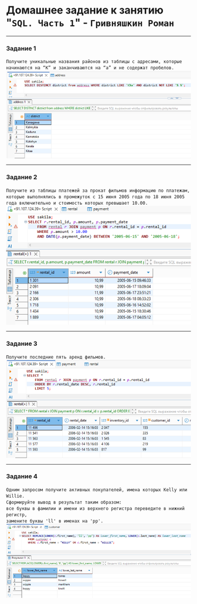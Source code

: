 # Домашнее задание к занятию "`SQL. Часть 1`" - `Гривняшкин Роман`  

---

### Задание 1  

`Получите уникальные названия районов из таблицы с адресами, которые начинаются на “K” и заканчиваются на “a” и не содержат пробелов.`  
![Task 1](./img/sql2_1.png)  

---

### Задание 2  

`Получите из таблицы платежей за прокат фильмов информацию по платежам, которые выполнялись в промежуток с 15 июня 2005 года по 18 июня 2005 года включительно и стоимость которых превышает 10.00.`  
![Task 2](./img/sql2_2.png)  

---

### Задание 3  

`Получите последние пять аренд фильмов.`  
![Task 3](./img/sql2_3.png)  

---

### Задание 4  

`Одним запросом получите активных покупателей, имена которых Kelly или Willie.`  
`Сформируйте вывод в результат таким образом:`  
`все буквы в фамилии и имени из верхнего регистра переведите в нижний регистр,`  
`замените буквы 'll' в именах на 'pp'.`  
![Task 4](./img/sql2_4.png)

